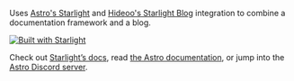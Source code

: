 Uses [Astro's Starlight](https://github.com/withastro/starlight) and [Hideoo's Starlight Blog](https://github.com/HiDeoo/starlight-blog) integration to combine a documentation framework and a blog.

[![Built with Starlight](https://astro.badg.es/v2/built-with-starlight/tiny.svg)](https://starlight.astro.build)

Check out [Starlight’s docs](https://starlight.astro.build/), read [the Astro documentation](https://docs.astro.build), or jump into the [Astro Discord server](https://astro.build/chat).


